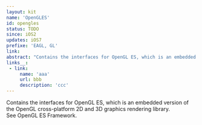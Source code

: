 ```yaml
---
layout: kit
name: 'OpenGLES'
id: opengles
status: TODO
since: iOS2
updates: iOS7
prefixe: 'EAGL, GL'
link: 
abstract: "Contains the interfaces for OpenGL ES, which is an embedded version of the OpenGL cross-platform 2D and 3D graphics rendering library. See OpenGL ES Framework."
links__:
 - link:
     name: 'aaa'
     url: bbb
     description: 'ccc'
---
```


Contains the interfaces for OpenGL ES, which is an embedded version of the OpenGL cross-platform 2D and 3D graphics rendering library. See OpenGL ES Framework.
